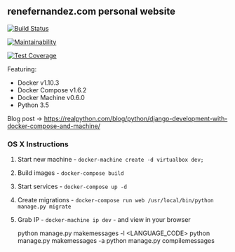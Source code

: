 ## renefernandez.com personal website

[![Build Status](https://travis-ci.org/renefs/personal-site.svg?branch=master)](https://travis-ci.org/renefs/personal-site)

[![Maintainability](https://api.codeclimate.com/v1/badges/656018ee193b8014f31a/maintainability)](https://codeclimate.com/github/renefs/personal-site/maintainability)

[![Test Coverage](https://api.codeclimate.com/v1/badges/656018ee193b8014f31a/test_coverage)](https://codeclimate.com/github/renefs/personal-site/test_coverage)

Featuring:

- Docker v1.10.3
- Docker Compose v1.6.2
- Docker Machine v0.6.0
- Python 3.5

Blog post -> https://realpython.com/blog/python/django-development-with-docker-compose-and-machine/

### OS X Instructions

1. Start new machine - `docker-machine create -d virtualbox dev;`
1. Build images - `docker-compose build`
1. Start services - `docker-compose up -d`
1. Create migrations - `docker-compose run web /usr/local/bin/python manage.py migrate`
1. Grab IP - `docker-machine ip dev` - and view in your browser

    python manage.py makemessages -l <LANGUAGE_CODE>
    python manage.py makemessages -a
    python manage.py compilemessages